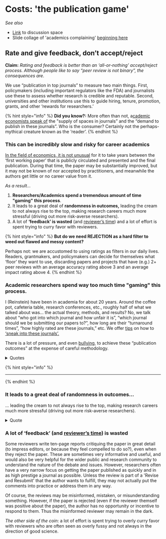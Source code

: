 # Costs: 'the publication game'

_See also_

* [Link](https://docs.google.com/document/d/1GFISlF5TieCuA6jDYkYlNWaEpuEYrr\_zTmaVpTfBg4A/edit#heading=h.e1wqoks5tivx) to discussion space
* Slide collage of 'academics complaining' [beginning here](https://docs.google.com/presentation/d/194u2NNvFSvc3IOfQwIrF5d4W3eFyW9GXrw\_igWQOS3g/edit#slide=id.g15b6b3080d0\_0\_521)

## Rate and give feedback, don’t accept/reject

**Claim:** _Rating and feedback is better than an ‘all-or-nothing’ accept/reject process. Although people like to say “peer review is not binary”, the consequences are._

We use “publication in top journals” to measure two main things. First, policymakers (including important regulators like the FDA) and journalists use these to assess whether research is credible and reputable. Second, universities and other institutions use this to guide hiring, tenure, promotion, grants, and other ‘rewards for researchers.’

{% hint style="info" %}
**Did you know?:** More often than not, a[cademic economists speak of](https://twitter.com/search?q=%22Yes%20I%20always%20found%20it%20bizarre%20that%20we%20talk%20about%20the%20%E2%80%9Csupply%E2%80%9D%20of%20spots%20in%20coveted%20journals%20vs%20the%20%E2%80%9Cdemand%E2%80%9D%20for%20publishing%20there%22\&src=typed\_query) the "supply of spaces in journals” and the “demand to publish in these journals”. Who is the consumer? Certainly not the perhaps-mythical creature known as the ‘reader’.
{% endhint %}



### This can  be incredibly slow and risky for career academics

[In the field of economics, it is not unusual](https://www.nber.org/papers/w29147) for it to take years between the ‘first working paper’ that is publicly circulated and presented and the final publication. During that time, the paper may be substantially improved, but it may not be known of nor accepted by practitioners, and meanwhile the authors get little or no career value from it.&#x20;

_As a result…_&#x20;

1. **Researchers/Academics spend a tremendous amount of time "gaming" this process**.&#x20;
2. It leads to a great deal of **randomness in outcomes,** leading the cream to not always rise to the top, making research careers much more stressful (driving out more risk-averse researchers).
3. A lot of **‘feedback’ is wasted** (and [reviewer’s time](https://www.aje.com/arc/peer-review-process-15-million-hours-lost-time/)) and a lot of effort is spent trying to curry favor with reviewers.

{% hint style="info" %}
**But do we need REJECTION as a hard filter to weed out flawed and messy content?**&#x20;

Perhaps not: we are accustomed to using ratings as filters in our daily lives. Readers, grantmakers, and policymakers can decide for themselves what ‘floor’ they want to use, discarding papers and projects that have (e.g.) 2+ peer reviews with an average accuracy rating above 3 and an average impact rating above 4.
{% endhint %}

### Academic researchers spend way too much time "gaming" this process.

I (Reinstein) have been in academia for about 20 years. Around the coffee pot, cafeteria table, research conferences, etc., roughly half of what we talked about was... the actual theory, methods, and results? No, we talk about “who got into which journal and how unfair it is”, “which journal should we be submitting our papers to?”, how long are their “turnaround times”, “how highly rated are these journals,” etc. We offer [tips](https://twitter.com/search?q=%22%20how%20to%20strategically%20please%20referees%20and%20sneak%20it%20into%20journals%22\&src=typed\_query) on how to [‘sneak into these journals’.](https://twitter.com/GivingTools/status/1188786422381268992)&#x20;

There is a lot of pressure, and even [bullying](http://bulliedintobadscience.org/), to achieve these “publication outcomes” at the expense of careful methodology.

<details>

<summary>Quotes</summary>

Paula Masuzzo: “I was told that publishing in Nature/Cell/Science was more important than everything else.”&#x20;

</details>

{% hint style="info" %}
****
{% endhint %}

### It leads to a great deal of randomness in outcomes...

... leading the cream to not always rise to the top, making research careers much more stressful (driving out more risk-averse researchers).

<details>

<summary>Quote</summary>

This game takes away the creativity, the risk, the ‘right to fail’. This last item is for me, personally, very important and often underestimated. Science is mostly messy. Whoever tells us otherwise, is not talking about Science.”

</details>

### A lot of **‘feedback’** (and [reviewer’s time](https://www.aje.com/arc/peer-review-process-15-million-hours-lost-time/)) **is wasted**&#x20;

Some reviewers write ten-page reports critiquing the paper in great detail (to impress editors, or because they feel compelled to do so?), even when they reject the paper.  These are sometimes very informative and useful, and would also be very helpful for the wider public and research community to understand the nature of the debate and issues. However, researchers often have a very narrow focus on getting the paper published as quickly and in as high prestige a journal as possible. Unless the review is part of a 'Revise and Resubmit' that the author wants to fulfill, they may not actually put the comments into practice or address them in any way.&#x20;

Of course, the reviews may be misinformed, mistaken, or misunderstanding something. However,  if the paper is rejected (even if the reviewer themself was positive about the paper), the author  has no opportunity or incentive to respond to them. Thus the misinformed reviewer may remain in the dark.&#x20;

_The other side of the coin_:  a lot of effort is spent trying to overly curry favor with reviewers who are often seen as overly fussy and not always in the direction of good science.
